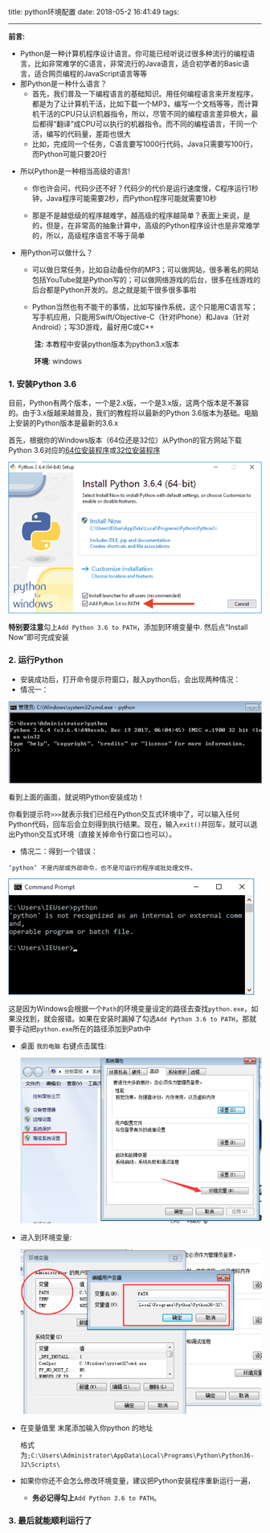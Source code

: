 title: python环境配置
date: 2018-05-2 16:41:49
tags:

---

**前言:**

- Python是一种计算机程序设计语言。你可能已经听说过很多种流行的编程语言，比如非常难学的C语言，非常流行的Java语言，适合初学者的Basic语言，适合网页编程的JavaScript语言等等
- 那Python是一种什么语言？
  - 首先，我们普及一下编程语言的基础知识。用任何编程语言来开发程序，都是为了让计算机干活，比如下载一个MP3，编写一个文档等等，而计算机干活的CPU只认识机器指令，所以，尽管不同的编程语言差异极大，最后都得“翻译”成CPU可以执行的机器指令。而不同的编程语言，干同一个活，编写的代码量，差距也很大
  - 比如，完成同一个任务，C语言要写1000行代码，Java只需要写100行，而Python可能只要20行

<!--more-->

- 所以Python是一种相当高级的语言!

  - 你也许会问，代码少还不好？代码少的代价是运行速度慢，C程序运行1秒钟，Java程序可能需要2秒，而Python程序可能就需要10秒


  - 那是不是越低级的程序越难学，越高级的程序越简单？表面上来说，是的，但是，在非常高的抽象计算中，高级的Python程序设计也是非常难学的，所以，高级程序语言不等于简单

- 用Python可以做什么？

  - 可以做日常任务，比如自动备份你的MP3；可以做网站，很多著名的网站包括YouTube就是Python写的；可以做网络游戏的后台，很多在线游戏的后台都是Python开发的。总之就是能干很多很多事啦

  - Python当然也有不能干的事情，比如写操作系统，这个只能用C语言写；写手机应用，只能用Swift/Objective-C（针对iPhone）和Java（针对Android）；写3D游戏，最好用C或C++

    ​										**注:** 本教程中安装python版本为python3.x版本

    ​										**环境**: windows

### 1. 安装Python 3.6

目前，Python有两个版本，一个是2.x版，一个是3.x版，这两个版本是不兼容的。由于3.x版越来越普及，我们的教程将以最新的Python 3.6版本为基础。电脑上安装的Python版本是最新的3.6.x

首先，根据你的Windows版本（64位还是32位）从Python的官方网站下载Python 3.6对应的[64位安装程序](https://www.python.org/ftp/python/3.6.4/python-3.6.4-amd64.exe)或[32位安装程序](https://www.python.org/ftp/python/3.6.4/python-3.6.4.exe)

 ![python-pip01](https://github.com/Violet-maple/Violet-maple.github.io/blob/hexo/source/_posts/img/python-pip01.png?raw=true)

**特别要注意**勾上`Add Python 3.6 to PATH`，添加到环境变量中. 然后点“Install Now”即可完成安装

### 2. 运行Python

- 安装成功后，打开命令提示符窗口，敲入python后，会出现两种情况：
- 情况一：

![python-pip02](https://github.com/Violet-maple/Violet-maple.github.io/blob/hexo/source/_posts/img/python-pip02.png?raw=true)

   看到上面的画面，就说明Python安装成功！

你看到提示符`>>>`就表示我们已经在Python交互式环境中了，可以输入任何Python代码，回车后会立刻得到执行结果。现在，输入`exit()`并回车，就可以退出Python交互式环境（直接关掉命令行窗口也可以）。

- 情况二：得到一个错误：

```
‘python’ 不是内部或外部命令，也不是可运行的程序或批处理文件。

```

![python-pip03](https://github.com/Violet-maple/Violet-maple.github.io/blob/hexo/source/_posts/img/python-pip03.png?raw=true)

这是因为Windows会根据一个`Path`的环境变量设定的路径去查找`python.exe`，如果没找到，就会报错。如果在安装时漏掉了勾选`Add Python 3.6 to PATH`，那就要手动把`python.exe`所在的路径添加到Path中

- 桌面 `我的电脑` 右键点击属性:

  ![python-pip04](https://github.com/Violet-maple/Violet-maple.github.io/blob/hexo/source/_posts/img/python-pip04.png?raw=true)

- 进入到环境变量:

  ![python-pip05](https://github.com/Violet-maple/Violet-maple.github.io/blob/hexo/source/_posts/img/python-pip05.png?raw=true)

- 在变量值里 末尾添加输入你python 的地址 

   格式为`;C:\Users\Administrator\AppData\Local\Programs\Python\Python36-32\Scripts\ `


- 如果你你还不会怎么修改环境变量，建议把Python安装程序重新运行一遍，
  - **务必记得勾上**`Add Python 3.6 to PATH`。

### 3. 最后就能顺利运行了







































